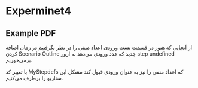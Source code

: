# Experminet4

## Example PDF

از آنجایی که هنوز در قسمت تست ورودی اعداد منفی را در نظر نگرفتیم در زمان اضافه کردن Scenario Outline جدید که عدد ورودی می‌دهد به ارور step undefined برمی‌خوریم.

با تغییر کد MyStepdefs که اعداد منفی را نیز به عنوان ورودی قبول کند مشکل این سناریو‌ را برطرف می‌کنیم.
